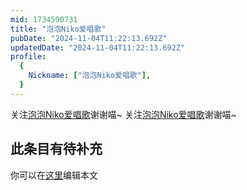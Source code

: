 ```yaml
---
mid: 1734590731
title: "泡泡Niko爱唱歌"
pubDate: "2024-11-04T11:22:13.692Z"
updatedDate: "2024-11-04T11:22:13.692Z"
profile:
  {
    Nickname: ["泡泡Niko爱唱歌"],
  }
---
```


关注[泡泡Niko爱唱歌](https://space.bilibili.com/1734590731)谢谢喵~ 关注[泡泡Niko爱唱歌](https://space.bilibili.com/1734590731)谢谢喵~

## 此条目有待补充
你可以在[这里](https://github.com/Yuhanawa/VTuber.ICU-Content/edit/master/v/泡泡Niko爱唱歌/index.md)编辑本文
